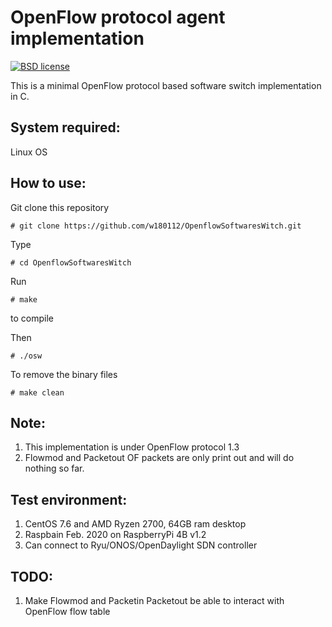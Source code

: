 # OpenFlow protocol agent implementation

[![BSD license](https://img.shields.io/badge/License-BSD-blue.svg)](https://opensource.org/licenses/BSD-3-Clause)

This is a minimal OpenFlow protocol based software switch implementation in C.

## System required:

Linux OS

## How to use:

Git clone this repository

	# git clone https://github.com/w180112/OpenflowSoftwaresWitch.git

Type

	# cd OpenflowSoftwaresWitch

Run

	# make

to compile

Then

	# ./osw

To remove the binary files

	# make clean

## Note:

1. This implementation is under OpenFlow protocol 1.3
2. Flowmod and Packetout OF packets are only print out and will do nothing so far.

## Test environment:

1. CentOS 7.6 and AMD Ryzen 2700, 64GB ram desktop
2. Raspbain Feb. 2020 on RaspberryPi 4B v1.2
3. Can connect to Ryu/ONOS/OpenDaylight SDN controller

## TODO:

1. Make Flowmod and Packetin Packetout be able to interact with OpenFlow flow table
